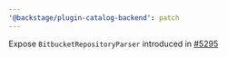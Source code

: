 ```yaml
---
'@backstage/plugin-catalog-backend': patch
---
```


Expose `BitbucketRepositoryParser` introduced in [#5295](https://github.com/backstage/backstage/pull/5295)
